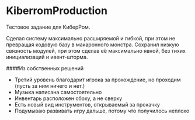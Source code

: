 # KiberromProduction
Тестовое задание для КиберРом.

Сделал систему максимально расширяемой и гибкой, при этом не превращая кодовую базу в макаронного монстра.
Сохранил низкую связность модулей, при этом сделав её максимально явной, без тихих инициализаций и ивент-шторма.

####Из собственных решений
- Третий уровень благодарит игрока за прохождение, но проходим (пусть за ним ничего и нет.)
- Музыка написана самостоятельно
- Инвентарь расположен сбоку, а не сверху
- Есть новый вид инструментов, открываемый за прокачку
- Подумываю развивать игру дальше, потому что получилось неплохо